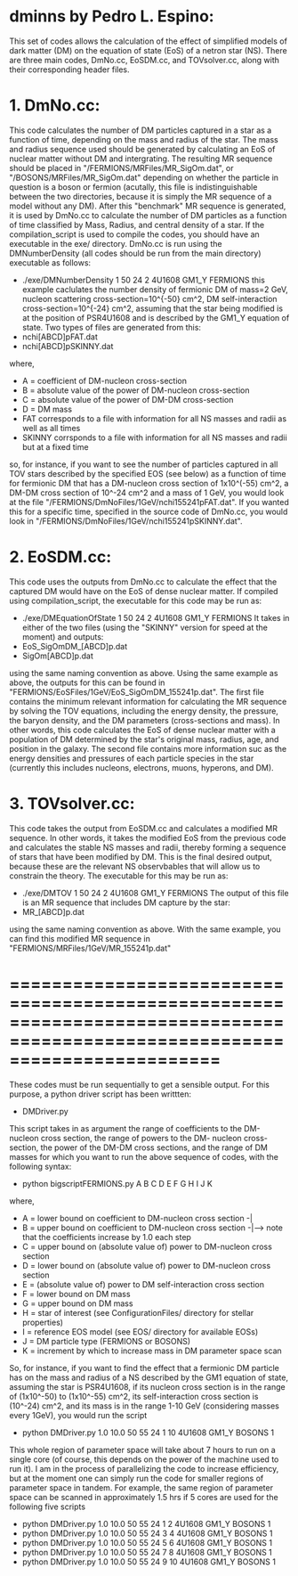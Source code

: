 # dminns by Pedro L. Espino:
This set of codes allows the calculation of the effect of simplified models of dark matter (DM) on the equation of state (EoS) 
of a netron star (NS). There are three main codes, DmNo.cc, EoSDM.cc, and TOVsolver.cc, along with their corresponding header 
files.

# 1. DmNo.cc:
This code calculates the number of DM particles captured in a star as a function of time, depending on the mass and radius of 
the star. The mass and radius sequence used should be generated by calculating an EoS of nuclear matter without DM and 
intergrating. The resulting MR sequence should be placed in "/FERMIONS/MRFiles/MR_SigOm.dat", or "/BOSONS/MRFiles/MR_SigOm.dat" depending on whether 
the particle in question is a boson or fermion (acutally, this file is indistinguishable between the two directories, because it 
is simply the MR sequence of a model without any DM). After this "benchmark" MR sequence is generated, it is used by DmNo.cc 
to calculate the number of DM particles as a function of time classified by Mass, Radius, and central density of a star. 
If the compilation_script is used to compile the codes, you should have an executable in the exe/ directory. DmNo.cc is run
using the DMNumberDensity (all codes should be run from the main directory) executable as follows:
* ./exe/DMNumberDensity 1 50 24 2 4U1608 GM1_Y FERMIONS
this example caclulates the number density of fermionic DM of mass=2 GeV, nucleon scattering cross-section=10^{-50} cm^2, 
DM self-interaction cross-section=10^{-24} cm^2, assuming that the star being modified is at the position of PSR4U1608 and is described by 
the GM1_Y equation of state.
Two types of files are generated from this:
* nchi[ABCD]pFAT.dat
* nchi[ABCD]pSKINNY.dat

where,
* A = coefficient of DM-nucleon cross-section
* B = absolute value of the power of DM-nucleon cross-section
* C = absolute value of the power of DM-DM cross-section
* D = DM mass
* FAT corresponds to a file with information for all NS masses and radii as well as all times
* SKINNY corrsponds to a file with information for all NS masses and radii but at a fixed time

so, for instance, if you want to see the number of particles captured in all TOV stars described by the specified EOS (see below)
as a function of time for fermionic DM that has a DM-nucleon cross section of 1x10^(-55) cm^2, a DM-DM cross section of 10^-24 cm^2 and a 
mass of 1 GeV, you would look at the file "/FERMIONS/DmNoFiles/1GeV/nchi155241pFAT.dat". If you wanted this for a specific time, specified in
the source code of DmNo.cc, you would look in "/FERMIONS/DmNoFiles/1GeV/nchi155241pSKINNY.dat".

# 2. EoSDM.cc:
This code uses the outputs from DmNo.cc to calculate the effect that the captured DM would have on the EoS of dense nuclear
matter. If compiled using compilation_script, the executable for this code may be run as:
* ./exe/DMEquationOfState 1 50 24 2 4U1608 GM1_Y FERMIONS
It takes in either of the two files (using the "SKINNY" version for speed at the moment) and outputs:
* EoS_SigOmDM_[ABCD]p.dat
* SigOm[ABCD]p.dat

using the same naming convention as above. Using the same example as above, the outputs for this can be found in
"FERMIONS/EoSFiles/1GeV/EoS_SigOmDM_155241p.dat". The first file contains the minimum relevant information for calculating the
MR sequence by solving the TOV equations, including the energy density, the pressure, the baryon density, and the DM parameters
(cross-sections and mass). In other words, this code calculates the EoS of dense nuclear matter with a population of DM
determined by the star's original mass, radius, age, and position in the galaxy. The second file contains more information suc
as the energy densities and pressures of each particle species in the star (currently this includes nucleons, electrons, muons,
hyperons, and DM).

# 3. TOVsolver.cc:
This code takes the output from EoSDM.cc and calculates a modified MR sequence. In other words, it takes the modified EoS from
the previous code and calculates the stable NS masses and radii, thereby forming a sequence of stars that have been modified by
DM. This is the final desired output, because these are the relevant NS observbables that will allow us to constrain the theory. 
The executable for this may be run as:
* ./exe/DMTOV 1 50 24 2 4U1608 GM1_Y FERMIONS
The output of this file is an MR sequence that includes DM capture by the star:
* MR_[ABCD]p.dat

using the same naming convention as above. With the same example, you can find this modified MR sequence in
"FERMIONS/MRFiles/1GeV/MR_155241p.dat"
# ============================================================================================================================

These codes must be run sequentially to get a sensible output. For this purpose, a python driver script has been writtten:
* DMDriver.py

This script takes in as argument the range of coefficients to the DM-nucleon cross section, the range of powers to the DM-
nucleon cross-section, the power of the DM-DM cross sections, and the range of DM masses for which you want to run the above
sequence of codes, with the following syntax:
* python bigscriptFERMIONS.py A B C D E F G H I J K

where,
* A = lower bound on coefficient to DM-nucleon cross section -|
* B = upper bound on coefficient to DM-nucleon cross section -|--> note that the coefficients increase by 1.0 each step
* C = upper bound on (absolute value of) power to DM-nucleon cross section
* D = lower bound on (absolute value of) power to DM-nucleon cross section
* E = (absolute value of) power to DM self-interaction cross section
* F = lower bound on DM mass
* G = upper bound on DM mass
* H = star of interest (see ConfigurationFiles/ directory for stellar properties)
* I = reference EOS model (see EOS/ directory for available EOSs)
* J = DM particle type (FERMIONS or BOSONS)
* K = increment by which to increase mass in DM parameter space scan

So, for instance, if you want to find the effect that a fermionic DM particle has on the mass and radius of a NS described by the
GM1 equation of state, assuming the star is PSR4U1608, if its nucleon cross section is in the range of (1x10^-50) to (1x10^-55) 
cm^2, its self-interaction cross section is (10^-24) cm^2, and its mass is in the range 1-10 GeV (considering masses every 1GeV), 
you would run the script
* python DMDriver.py 1.0 10.0 50 55 24 1 10 4U1608 GM1_Y BOSONS 1

This whole region of parameter space will take about 7 hours to run on a single core (of course, this depends on the power of
the machine used to run it). I am in the process of parallelizing the code to increase efficiency, but at the moment one can
simply run the code for smaller regions of parameter space in tandem. For example, the same region of parameter space can be
scanned in approximately 1.5 hrs if 5 cores are used for the following five scripts
* python DMDriver.py 1.0 10.0 50 55 24 1 2 4U1608 GM1_Y BOSONS 1
* python DMDriver.py 1.0 10.0 50 55 24 3 4 4U1608 GM1_Y BOSONS 1
* python DMDriver.py 1.0 10.0 50 55 24 5 6 4U1608 GM1_Y BOSONS 1
* python DMDriver.py 1.0 10.0 50 55 24 7 8 4U1608 GM1_Y BOSONS 1
* python DMDriver.py 1.0 10.0 50 55 24 9 10 4U1608 GM1_Y BOSONS 1
